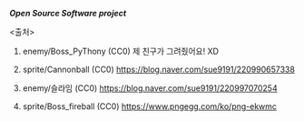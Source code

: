 ***Open Source Software project***




























<출처>
1. enemy/Boss_PyThony (CC0)
제 친구가 그려줬어요! XD

2. sprite/Cannonball (CC0)
https://blog.naver.com/sue9191/220990657338

3. enemy/슬라임 (CC0)
https://blog.naver.com/sue9191/220997070254

2. sprite/Boss_fireball (CC0)
https://www.pngegg.com/ko/png-ekwmc